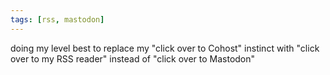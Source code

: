 ```yaml
---
tags: [rss, mastodon]
---
```


doing my level best to replace my "click over to Cohost" instinct with "click
over to my RSS reader" instead of "click over to Mastodon"
